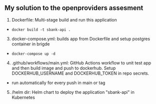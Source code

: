 ## My solution to the openproviders assesment

1. Dockerfile: Multi-stage build and run this application
  - ```docker build -t sbank-api .```
3. docker-compose.yml: builds app from Dockerfile and setup postgres container in brigde
  - ```docker-compose up -d```
4. .github/workflows/main.yml: GitHub Actions workflow to unit test app and then build image and push to dockerhub. Setup DOCKERHUB_USERNAME and DOCKERHUB_TOKEN in repo secrets.
  - run automatically for every push in main or tag
5. /helm dir: Helm chart to deploy the application "sbank-api" in Kubernetes
